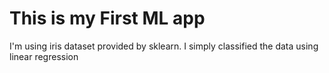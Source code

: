 # This is my First ML app 
I'm using iris dataset provided by sklearn.
I simply classified the data using linear regression

